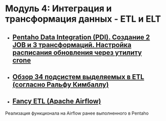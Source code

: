 # Модуль 4: Интеграция и трансформация данных - ETL и ELT


- ## [Pentaho Data Integration (PDI). Создание 2 JOB и 3 трансформаций. Настройка расписания обновления через утилиту crone](https://github.com/ReIZzz/DE-101/blob/main/Module_4/4.4_introduction_pentaho/Readme.md)

- ## [Обзор 34 подсистем выделяемых в ETL (cогласно Ральфу Кимбаллу)](https://github.com/ReIZzz/DE-101/blob/main/Module_4/4.5_ETL_subsystem/readme.md)

- ## [Fancy ETL (Apache Airflow)](https://github.com/ReIZzz/DE-101/blob/main/Module_4/4.7_Fancy_ETL/Readme.md)

Реализация функционала на Airflow ранее выполненного в Pentaho
